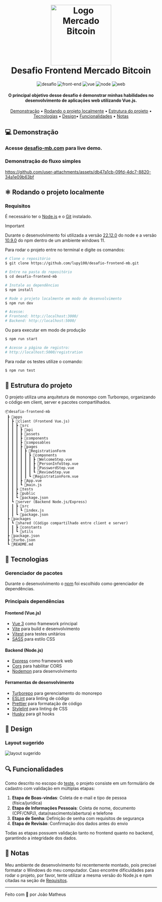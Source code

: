 <h1 align="center">
  <br>
  <a href="https://desafio-frontend-mb-client.vercel.app/"><img src="https://github.com/user-attachments/assets/3081b43a-0c60-4a8f-9197-5f30d7bff550" alt="Logo Mercado Bitcoin" width="200"></a>
  <br>
  Desafio Frontend Mercado Bitcoin
  <br>
</h1>
<p align="center">
  <img alt="desafio" src="https://img.shields.io/badge/-Desafio-orange">
  <img alt="front-end" src="https://img.shields.io/badge/-Front-red">
  <img alt="vue" src="https://img.shields.io/badge/-Vue-42b883">
  <img alt="node" src="https://img.shields.io/badge/-Node-339933">
  <img alt="web" src="https://img.shields.io/badge/-Web-green">
</p>
<h4 align="center">O principal objetivo desse desafio é demonstrar minhas habilidades no desenvolvimento de aplicações web utilizando Vue.js.</h4>

<p align="center">
  <a href="#-demonstração">Demonstração</a> •
  <a href="#%EF%B8%8F-rodando-o-projeto-localmente">Rodando o projeto localmente</a> •
  <a href="#-estrutura-do-projeto">Estrutura do projeto</a> •
  <a href="#-tecnologias">Tecnologias</a> •
  <a href="#-design">Design</a>•
  <a href="#-funcionalidades">Funcionalidades</a> •
  <a href="#-notas">Notas</a>
</p>

## 💻 Demonstração

### Acesse [desafio-mb.com](https://desafio-frontend-mb-client.vercel.app/) para live demo.

### Demonstração do fluxo simples

https://github.com/user-attachments/assets/db47a1cb-09fd-4dc7-8820-34a1e09b63bf

## ⚛️ Rodando o projeto localmente

### Requisitos

É necessário ter o [Node.js](https://nodejs.org/en/) e o [Git](https://git-scm.com/downloads) instalado.

> [!IMPORTANT]
> Durante o desenvolvimento foi utilizada a versão [22.12.0](https://nodejs.org/dist/v22.12.0/) do node e a versão [10.9.0](https://www.npmjs.com/package/npm/v/10.9.0) do npm dentro de um ambiente windows 11.

Para rodar o projeto entre no terminal e digite os comandos:

```bash
# Clone o repositório
$ git clone https://github.com/lupy100/desafio-frontend-mb.git

# Entre na pasta do repositório
$ cd desafio-frontend-mb

# Instale as dependências
$ npm install

# Rode o projeto localmente em modo de desenvolvimento
$ npm run dev

# Acesse:
# Frontend: http://localhost:3000/
# Backend: http://localhost:5000/
```

Ou para executar em modo de produção

```bash
$ npm run start

# Acesse a página de registro:
# http://localhost:5000/registration
```

Para rodar os testes utilize o comando:

```bash
$ npm run test
```

## 📁 Estrutura do projeto

O projeto utiliza uma arquitetura de monorepo com Turborepo, organizando o código em client, server e pacotes compartilhados.

```
📦desafio-frontend-mb
 ┣ 📂apps
 ┃ ┣ 📂client (Frontend Vue.js)
 ┃ ┃ ┣ 📂src
 ┃ ┃ ┃ ┣ 📂api
 ┃ ┃ ┃ ┣ 📂assets
 ┃ ┃ ┃ ┣ 📂components
 ┃ ┃ ┃ ┣ 📂composables
 ┃ ┃ ┃ ┣ 📂pages
 ┃ ┃ ┃ ┃ ┣ 📂RegistrationForm
 ┃ ┃ ┃ ┃ ┃ ┣ 📂components
 ┃ ┃ ┃ ┃ ┃ ┃ ┣ 📜WelcomeStep.vue
 ┃ ┃ ┃ ┃ ┃ ┃ ┣ 📜PersonInfoStep.vue
 ┃ ┃ ┃ ┃ ┃ ┃ ┣ 📜PasswordStep.vue
 ┃ ┃ ┃ ┃ ┃ ┃ ┗ 📜ReviewStep.vue
 ┃ ┃ ┃ ┃ ┃ ┗ 📜RegistrationForm.vue
 ┃ ┃ ┃ ┣ 📜App.vue
 ┃ ┃ ┃ ┗ 📜main.js
 ┃ ┃ ┣ 📂tests
 ┃ ┃ ┣ 📂public
 ┃ ┃ ┗ 📜package.json
 ┃ ┗ 📂server (Backend Node.js/Express)
 ┃ ┃ ┣ 📂src
 ┃ ┃ ┃ ┗ 📜index.js
 ┃ ┃ ┗ 📜package.json
 ┣ 📂packages
 ┃ ┗ 📂shared (Código compartilhado entre client e server)
 ┃ ┃ ┣ 📂constants
 ┃ ┃ ┗ 📂utils
 ┣ 📜package.json
 ┣ 📜turbo.json
 ┗ 📜README.md
```

## 🚀 Tecnologias

### Gerenciador de pacotes

Durante o desenvolvimento o [npm](https://www.npmjs.com/) foi escolhido como gerenciador de dependências.

### Principais dependências

#### Frontend (Vue.js)

- [Vue 3](https://vuejs.org/) como framework principal
- [Vite](https://vitejs.dev/) para build e desenvolvimento
- [Vitest](https://vitest.dev/) para testes unitários
- [SASS](https://sass-lang.com/) para estilo CSS

#### Backend (Node.js)

- [Express](https://expressjs.com/) como framework web
- [Cors](https://www.npmjs.com/package/cors) para habilitar CORS
- [Nodemon](https://nodemon.io/) para desenvolvimento

#### Ferramentas de desenvolvimento

- [Turborepo](https://turbo.build/) para gerenciamento do monorepo
- [ESLint](https://eslint.org/) para linting de código
- [Prettier](https://prettier.io/) para formatação de código
- [Stylelint](https://stylelint.io/) para linting de CSS
- [Husky](https://typicode.github.io/husky/) para git hooks

## 🎨 Design

### Layout sugerido

![layout sugerido](https://github.com/user-attachments/assets/02b11b39-2ebc-4d53-9b74-2bd913b44076)

## 🔍 Funcionalidades

Como descrito no escopo do [teste](https://github.com/mercadobitcoin/desafio-mb-web), o projeto consiste em um formulário de cadastro com validação em múltiplas etapas:

1. **Etapa de Boas-vindas**: Coleta de e-mail e tipo de pessoa (física/jurídica)
2. **Etapa de Informações Pessoais**: Coleta de nome, documento (CPF/CNPJ), data(nascimento/abertura) e telefone
3. **Etapa de Senha**: Definição de senha com requisitos de segurança
4. **Etapa de Revisão**: Confirmação dos dados antes do envio

Todas as etapas possuem validação tanto no frontend quanto no backend, garantindo a integridade dos dados.

## 📝 Notas

Meu ambiente de desenvolvimento foi recentemente montado, pois precisei formatar o Windows do meu computador. Caso encontre dificuldades para rodar o projeto, por favor, tente utilizar a mesma versão do Node.js e npm citadas na seção de <a href="#requisitos">Requisitos</a>.

---

Feito com 🤍 por João Matheus
